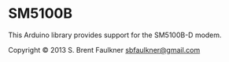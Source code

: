 SM5100B
=======

This Arduino library provides support for the SM5100B-D modem.

Copyright © 2013 S. Brent Faulkner <sbfaulkner@gmail.com>
